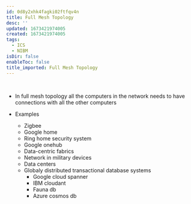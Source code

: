 ```yaml
---
id: 0d8y2xhk4fagki02ftfqv4n
title: Full Mesh Topology
desc: ''
updated: 1673421974005
created: 1673421974005
tags:
  - ICS
  - NIBM
isDir: false
enableToc: false
title_imported: Full Mesh Topology
---
```


 

-   In full mesh topology all the computers in the network needs to have connections with all the other computers

- Examples 
	- Zigbee
	- Google home
	- Ring home security system 
	- Google onehub
	- Data-centric fabrics
	- Network in military devices 
	- Data centers 
	- Globaly distributed transactional database systems 
		- Google cloud spanner
		- IBM cloudant
		- Fauna db
		- Azure cosmos db


